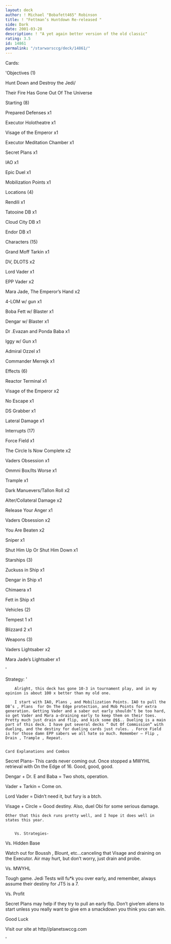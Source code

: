 ```yaml
---
layout: deck
author: ! Michael "Bobafett465" Robinson
title: ! "Fettman’s Huntdown Re-released "
side: Dark
date: 2001-03-28
description: ! "A yet again better version of the old classic"
rating: 3.5
id: 14861
permalink: "/starwarsccg/deck/14861/"
---
```

Cards: 

'Objectives (1)

Hunt Down and Destroy the Jedi/ 

Their Fire Has Gone Out Of The Universe


Starting  (8)

Prepared Defenses x1 

Executor Holotheatre x1 

Visage of the Emperor x1 

Executor  Meditation Chamber x1 

Secret Plans x1 

IAO x1 

Epic Duel x1 

Mobilization Points x1 


Locations (4)

Rendili x1 

Tatooine DB x1 

Cloud City DB x1 

Endor DB x1 


Characters (15)

Grand Moff Tarkin x1 

DV, DLOTS x2 

Lord Vader x1 

EPP Vader x2

Mara Jade, The Emperor&#8217;s Hand x2

4-LOM w/ gun  x1 

Boba Fett w/ Blaster x1 

Dengar w/ Blaster x1 

Dr .Evazan and Ponda Baba x1 

Iggy w/ Gun x1

Admiral Ozzel x1

Commander Merrejk x1    


Effects (6)

Reactor Terminal  x1  

Visage of the Emperor x2

No Escape x1  

DS Grabber x1  

Lateral Damage x1 


Interrupts (17)

Force Field x1

The Circle Is Now Complete x2 

Vaders Obsession x1

Ommni Box/Its Worse x1  

Trample x1 

Dark Manuevers/Tallon Roll x2 

Alter/Collateral Damage  x2

Release Your Anger x1 

Vaders Obsession x2 

You Are Beaten x2 

Sniper x1 

Shut Him Up Or Shut Him Down x1  


Starships (3)

Zuckuss in Ship x1 

Dengar in Ship x1 

Chimaera x1 

Fett in Ship x1 


Vehicles (2)

Tempest 1 x1 

Blizzard 2 x1 



Weapons (3)

Vaders Lightsaber x2 

Mara Jade&#8217;s Lightsaber x1 

'

Strategy: '

		Alright, this deck has gone 10-3 in tournament play, and in my opinion is about 100 x better than my old one. 

		I start with IAO, Plans , and Mobilization Points. IAO to pull the DB’s , Plans  for On The Edge protection, and Mob Points for extra generation. Getting Vader and a saber out early shouldn’t be too hard, so get Vader and Mara a-draining early to keep them on their toes. Pretty much just drain and flip, and kick some @$$.. Dueling is a main part of this deck. I have put several decks “ Out Of Commission” with dueling, and the destiny for dueling cards just rules. . Force Field is for those damn EPP sabers we all hate so much. Remember – Flip , Drain , Trample , Repeat. 


	Card Explanations and Combos


Secret Plans- This cards never coming out. Once stopped a MWYHL retrieval with On the Edge of 16. Good, good, good.


Dengar + Dr. E and Baba = Two shots, operation. 


Vader + Tarkin = Come on. 


Lord Vader = Didn’t need it, but fury is a btch. 


Visage + Circle =  Good destiny. Also, duel Obi for some serious damage. 


	Other that this deck runs pretty well, and I hope it does well in states this year.


		Vs. Strategies-

Vs. Hidden Base

Watch out for Boussh , Blount, etc…canceling that Visage and draining on the Executor. Air may hurt, but don’t worry, just drain and probe. 


Vs. MWYHL 

Tough game. Jedi Tests will fu*k you over early, and remember, always assume their destiny for JT5 is a 7.  


Vs. Profit

Secret Plans may help if they try to pull an early flip. Don’t give’em aliens to start unless you really want to give em a smackdown you think you can win. 



Good Luck 


Visit our site at http//planetswccg.com


'
